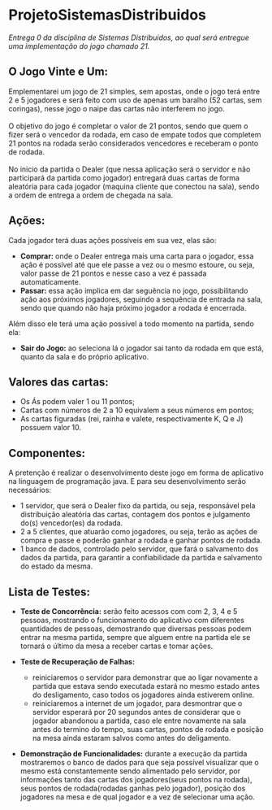 # ProjetoSistemasDistribuidos
<i>Entrega 0 da disciplina de Sistemas Distribuidos, ao qual será entregue uma implementação do jogo chamado 21.</i>

## O Jogo Vinte e Um:
Emplementarei um jogo de 21 simples, sem apostas, onde o jogo terá entre 2 e 5 jogadores e será feito com uso de apenas um baralho (52 cartas, sem coringas), nesse jogo o naipe das cartas não interferem no jogo.<br><br>
O objetivo do jogo é completar o valor de 21 pontos, sendo que quem o fizer será o vencedor da rodada, em caso de empate todos que completem 21 pontos na rodada serão considerados vencedores e receberam o ponto de rodada.<br><br>
No inicio da partida o Dealer (que nessa aplicação será o servidor e não participará da partida como jogador) entregará duas cartas de forma aleatória para cada jogador (maquina cliente que conectou na sala), sendo a ordem de entrega a ordem de chegada na sala.

## Ações:
Cada jogador terá duas ações possíveis em sua vez, elas são:<br>
* <b>Comprar:</b> onde o Dealer entrega mais uma carta para o jogador, essa ação é possível até que ele passe a vez ou o mesmo estoure, ou seja, valor passe de 21 pontos e nesse caso a vez é passada automaticamente.<br>
* <b>Passar:</b> essa ação implica em dar seguência no jogo, possibilitando ação aos próximos jogadores, seguindo a sequência de entrada na sala, sendo que quando não haja próximo jogador a rodada é encerrada.<br>

Além disso ele terá uma ação possível a todo momento na partida, sendo ela:<br>
* <b>Sair do Jogo:</b> ao seleciona lá o jogador sai tanto da rodada em que está, quanto da sala e do próprio aplicativo.<br>

## Valores das cartas:
   * Os Ás podem valer 1 ou 11 pontos;<br>
   * Cartas com números de 2 a 10 equivalem a seus números em pontos;<br>
   * As cartas figuradas (rei, rainha e valete, respectivamente K, Q e J) possuem valor 10.<br>

## Componentes:
A pretenção é realizar o desenvolvimento deste jogo em forma de aplicativo na linguagem de programação java. E para seu desenvolvimento serão necessários:<br>
   * 1 servidor, que será o Dealer fixo da partida, ou seja, responsável pela distribuição aleatória das cartas, contagem dos pontos e julgamento do(s) vencedor(es) da rodada.<br>
   * 2 a 5 clientes, que atuarão como jogadores, ou seja, terão as ações de compra e passe e poderão ganhar a rodada e ganhar pontos de rodada.<br>
   * 1 banco de dados, controlado pelo servidor, que fará o salvamento dos dados da partida, para garantir a confiabilidade da partida e salvamento do estado da mesma.<br>

## Lista de Testes:<br>
* <b>Teste de Concorrência:</b> serão feito acessos com com 2, 3, 4 e 5 pessoas, mostrando o funcionamento do aplicativo com diferentes quantidades de pessoas, demostrando que diversas pessoas podem entrar na mesma partida, sempre que alguem entre na partida ele se tornará o último da mesa a receber cartas e tomar ações.<br>

* <b>Teste de Recuperação de Falhas:</b><br>
   * reiniciaremos o servidor para demonstrar que ao ligar novamente a partida que estava sendo executada estará no mesmo estado antes do desligamento, caso todos os jogadores ainda estiverem online.<br>
   * reiniciaremos a internet de um jogador, para desmontrar que o servidor esperará por 20 segundos antes de considerar que o jogador abandonou a partida, caso ele entre novamente na sala antes do termino do tempo, suas cartas, pontos de rodada e posição na mesa ainda estaram salvos como antes do deligamento.<br>

* <b>Demonstração de Funcionalidades:</b> durante a execução da partida mostraremos o banco de dados para que seja possível visualizar que o mesmo está constantemente sendo alimentado pelo servidor, por informações tanto das cartas dos jogadores(seus pontos na rodada), seus pontos de rodada(rodadas ganhas pelo jogador), posição dos jogadores na mesa e de qual jogador e a vez de selecionar uma ação.<br>

